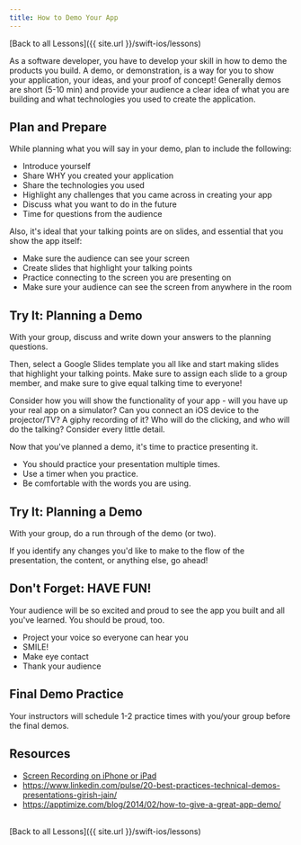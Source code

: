 ```yaml
---
title: How to Demo Your App
---
```


[Back to all Lessons]({{ site.url }}/swift-ios/lessons)

As a software developer, you have to develop your skill in how to demo the products you build.  A demo, or demonstration, is a way for you to show your application, your ideas, and your proof of concept! Generally demos are short (5-10 min) and provide your audience a clear idea of what you are building and what technologies you used to create the application.

## Plan and Prepare

While planning what you will say in your demo, plan to include the following:
  * Introduce yourself
  * Share WHY you created your application
  * Share the technologies you used
  * Highlight any challenges that you came across in creating your app
  * Discuss what you want to do in the future
  * Time for questions from the audience

Also, it's ideal that your talking points are on slides, and essential that you show the app itself:
  * Make sure the audience can see your screen
  * Create slides that highlight your talking points
  * Practice connecting to the screen you are presenting on
  * Make sure your audience can see the screen from anywhere in the room

<div class="try-it">
  <h2>Try It: Planning a Demo</h2>
  <p>With your group, discuss and write down your answers to the planning questions.</p>
  <p>Then, select a Google Slides template you all like and start making slides that highlight your talking points. Make sure to assign each slide to a group member, and make sure to give equal talking time to everyone!</p>
  <p>Consider how you will show the functionality of your app - will you have up your real app on a simulator? Can you connect an iOS device to the projector/TV? A giphy recording of it? Who will do the clicking, and who will do the talking? Consider every little detail.</p>
</div>

Now that you've planned a demo, it's time to practice presenting it.
  * You should practice your presentation multiple times.
  * Use a timer when you practice.
  * Be comfortable with the words you are using.

<div class="try-it">
  <h2>Try It: Planning a Demo</h2>
  <p>With your group, do a run through of the demo (or two).</p>
  <p>If you identify any changes you'd like to make to the flow of the presentation, the content, or anything else, go ahead!</p>
</div>

## Don't Forget: HAVE FUN!

Your audience will be so excited and proud to see the app you built and all you've learned. You should be proud, too.
  * Project your voice so everyone can hear you
  * SMILE!
  * Make eye contact
  * Thank your audience

## Final Demo Practice

Your instructors will schedule 1-2 practice times with you/your group before the final demos.

## Resources
- [Screen Recording on iPhone or iPad](https://support.apple.com/en-us/HT207935)
- https://www.linkedin.com/pulse/20-best-practices-technical-demos-presentations-girish-jain/
- https://apptimize.com/blog/2014/02/how-to-give-a-great-app-demo/

<br>
[Back to all Lessons]({{ site.url }}/swift-ios/lessons)
